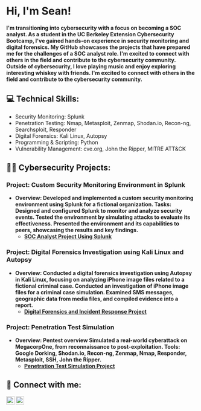 <h1>Hi, I'm Sean! </h1>
  <b>I'm transitioning into cybersecurity with a focus on becoming a SOC analyst. As a student in the UC Berkeley Extension Cybersecurity Bootcamp, I've gained hands-on experience in security monitoring and digital forensics. My GitHub showcases the projects that have prepared me for the challenges of a SOC analyst role. I'm excited to connect with others in the field and contribute to the cybersecurity community.</b>
  <b>Outside of cybersecurity, I love playing music and enjoy exploring interesting whiskey with friends. I'm excited to connect with others in the field and contribute to the cybersecurity community.</b>

<h2>💻 Technical Skills:</h2>

- Security Monitoring: Splunk
- Penetration Testing: Nmap, Metasploit, Zenmap, Shodan.io, Recon-ng, Searchsploit, Responder
- Digital Forensics: Kali Linux, Autopsy
- Programming & Scripting: Python
- Vulnerability Management: cve.org, John the Ripper, MITRE ATT&CK

<h2>👨‍💻 Cybersecurity Projects:</h2>

<h3>Project: Custom Security Monitoring Environment in Splunk</h3>
 
- <b>Overview: Developed and implemented a custom security monitoring environment using Splunk for a fictional organization.
Tasks:
Designed and configured Splunk to monitor and analyze security events.
Tested the environment by simulating attacks to evaluate its effectiveness.
Presented the environment and its capabilities to peers, showcasing the results and key findings.</b>
  - <b>[SOC Analyst Project Using Splunk](https://docs.google.com/document/d/1H0ArV3fWwnz-QApyergOZ6xue9uR4Y8crG9BiJdaIOw/edit?usp=sharing)
</b>
<b>

</b>

<h3>Project: Digital Forensics Investigation using Kali Linux and Autopsy</h3>
 
- <b>Overview: Conducted a digital forensics investigation using Autopsy in Kali Linux, focusing on analyzing iPhone image files related to a fictional criminal case.
Conducted an investigation of iPhone image files for a criminal case simulation.
Examined SMS messages, geographic data from media files, and compiled evidence into a report.</b>
  - <b>[Digital Forensics and Incident Response Project](https://docs.google.com/document/d/13Wj7ANVXr7FMWY5vw6ew-Nd760d0kMGjOiOJbcCRSzc/edit?usp=sharing)
</b>

<h3>Project: Penetration Test Simulation</h3>
 
- <b>Overview: Pentest overview
Simulated a real-world cyberattack on MegacorpOne, from reconnaissance to post-exploitation.
Tools: Google Dorking, Shodan.io, Recon-ng, Zenmap, Nmap, Responder, Metasploit, SSH, John the Ripper.</b>
  - <b>[Penetration Test Simulation Project](https://docs.google.com/document/d/1Uke2hxYr1Mwbtzbv8S-mjqd5gG_bpFt-nsaCYB5-6Mc/edit?usp=sharing)
</b>

<h2> 🤳 Connect with me:</h2>


[<img align="left" alt="SeanClem | LinkedIn" width="22px" src="https://cdn.jsdelivr.net/npm/simple-icons@v3/icons/linkedin.svg" />][linkedin]
[<img align="left" alt="SeanClem | Instagram" width="22px" src="https://cdn.jsdelivr.net/npm/simple-icons@v3/icons/instagram.svg" />][instagram]

[instagram]: https://www.instagram.com/foreverchasingwhiskey
[linkedin]: https://www.linkedin.com/in/sean-clem-845b202b4/

<!--
**joshmadakor1/joshmadakor1** is a ✨ _special_ ✨ repository because its `README.md` (this file) appears on your GitHub profile.

Here are some ideas to get you started:

- 🔭 I’m currently working on ...
- 🌱 I’m currently learning ...
- 👯 I’m looking to collaborate on ...
- 🤔 I’m looking for help with ...
- 💬 Ask me about ...
- 📫 How to reach me: ...
- 😄 Pronouns: ...
- ⚡ Fun fact: ...
-->
